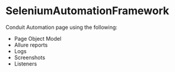 # SeleniumAutomationFramework

Conduit Automation page using the following:

* Page Object Model
* Allure reports
* Logs
* Screenshots
* Listeners
